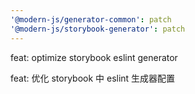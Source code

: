 ```yaml
---
'@modern-js/generator-common': patch
'@modern-js/storybook-generator': patch
---
```


feat: optimize storybook eslint generator

feat: 优化 storybook 中 eslint 生成器配置
